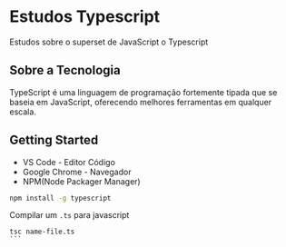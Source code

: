 # Estudos Typescript

Estudos sobre o superset de JavaScript o Typescript

## Sobre a Tecnologia

TypeScript é uma linguagem de programação fortemente tipada que se baseia em JavaScript, oferecendo melhores ferramentas em qualquer escala.

## Getting Started

 * VS Code - Editor Código
 * Google Chrome - Navegador
 * NPM(Node Packager Manager)
 
```bash
npm install -g typescript 
```

 Compilar um ```.ts``` para javascript

````
tsc name-file.ts 
``` 